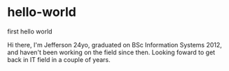 # hello-world
first hello world

Hi there, I'm Jefferson 24yo,
graduated on BSc Information Systems 2012, 
and haven't been working on the field since then.
Looking foward to get back in IT field in a couple of years.
